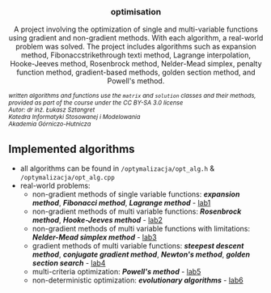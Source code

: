 <br/>
<p align="center">
  <h3 align="center">optimisation</h3>
  <p align="center">
A project involving the optimization of single and multi-variable functions using gradient and non-gradient methods. With each algorithm, a real-world problem was solved. The project includes algorithms such as expansion method, Fibonaccstrikethrough texti method, Lagrange interpolation, Hooke-Jeeves method, Rosenbrock method, Nelder-Mead simplex, penalty function method, gradient-based methods, golden section method, and Powell's method.
  </p>
</p>

<sub>_written algorithms and functions use the `matrix` and `solution` classes and their methods, provided as part of the course under the CC BY-SA 3.0 license_<br>_Autor: dr inż. Łukasz Sztangret_<br>_Katedra Informatyki Stosowanej i Modelowania_<br>_Akademia Górniczo-Hutnicza_</sub>

## Implemented algorithms
- all algorithms can be found in `/optymalizacja/opt_alg.h` & `/optymalizacja/opt_alg.cpp`
- real-world problems:
	- non-gradient methods of single variable functions: _**expansion method**_, _**Fibonacci method**_, _**Lagrange method**_ - [lab1](optymalizacja/lab1.cpp)
	- non-gradient methods of multi variable functions: _**Rosenbrock method**_,  _**Hooke-Jeeves method**_ - [lab2](optymalizacja/lab2.cpp)
	- non-gradient methods of multi variable functions with limitations: _**Nelder-Mead simplex method**_ - [lab3](optymalizacja/lab3.cpp)
	- gradient methods of multi variable functions: _**steepest descent method**_, _**conjugate gradient method**_, _**Newton's method**_, _**golden section search**_ - [lab4](optymalizacja/lab4.cpp)
	- multi-criteria optimization: _**Powell's method**_ - [lab5](optymalizacja/lab5.cpp)
	- non-deterministic optimization: _**evolutionary algorithms**_ - [lab6](optymalizacja/lab6.cpp)